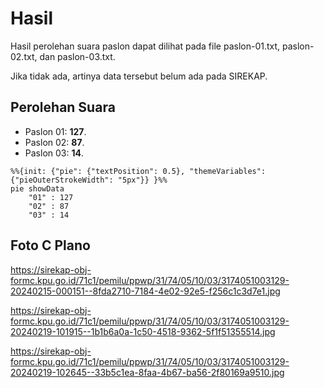 # Hasil

Hasil perolehan suara paslon dapat dilihat pada file paslon-01.txt, paslon-02.txt, dan paslon-03.txt.

Jika tidak ada, artinya data tersebut belum ada pada SIREKAP.

## Perolehan Suara

 * Paslon 01: **127**.
 * Paslon 02: **87**.
 * Paslon 03: **14**.

```mermaid
%%{init: {"pie": {"textPosition": 0.5}, "themeVariables": {"pieOuterStrokeWidth": "5px"}} }%%
pie showData
    "01" : 127
    "02" : 87
    "03" : 14
```
## Foto C Plano

https://sirekap-obj-formc.kpu.go.id/71c1/pemilu/ppwp/31/74/05/10/03/3174051003129-20240215-000151--8fda2710-7184-4e02-92e5-f256c1c3d7e1.jpg

https://sirekap-obj-formc.kpu.go.id/71c1/pemilu/ppwp/31/74/05/10/03/3174051003129-20240219-101915--1b1b6a0a-1c50-4518-9362-5f1f51355514.jpg

https://sirekap-obj-formc.kpu.go.id/71c1/pemilu/ppwp/31/74/05/10/03/3174051003129-20240219-102645--33b5c1ea-8faa-4b67-ba56-2f80169a9510.jpg
